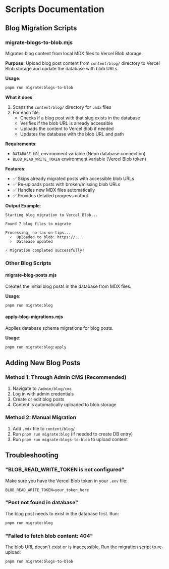 # Scripts Documentation

## Blog Migration Scripts

### migrate-blogs-to-blob.mjs

Migrates blog content from local MDX files to Vercel Blob storage.

**Purpose**: Upload blog post content from `content/blog/` directory to Vercel Blob storage and update the database with blob URLs.

**Usage**:

```bash
pnpm run migrate:blogs-to-blob
```

**What it does**:

1. Scans the `content/blog/` directory for `.mdx` files
2. For each file:
    - Checks if a blog post with that slug exists in the database
    - Verifies if the blob URL is already accessible
    - Uploads the content to Vercel Blob if needed
    - Updates the database with the blob URL and path

**Requirements**:

- `DATABASE_URL` environment variable (Neon database connection)
- `BLOB_READ_WRITE_TOKEN` environment variable (Vercel Blob token)

**Features**:

- ✅ Skips already migrated posts with accessible blob URLs
- ✅ Re-uploads posts with broken/missing blob URLs
- ✅ Handles new MDX files automatically
- ✅ Provides detailed progress output

**Output Example**:

```
Starting blog migration to Vercel Blob...

Found 7 blog files to migrate

Processing: no-tax-on-tips...
  ✓  Uploaded to blob: https://...
  ✓  Database updated

✓ Migration completed successfully!
```

### Other Blog Scripts

#### migrate-blog-posts.mjs

Creates the initial blog posts in the database from MDX files.

**Usage**:

```bash
pnpm run migrate:blog
```

#### apply-blog-migrations.mjs

Applies database schema migrations for blog posts.

**Usage**:

```bash
pnpm run migrate:blog:apply
```

## Adding New Blog Posts

### Method 1: Through Admin CMS (Recommended)

1. Navigate to `/admin/blog/cms`
2. Log in with admin credentials
3. Create or edit blog posts
4. Content is automatically uploaded to blob storage

### Method 2: Manual Migration

1. Add `.mdx` file to `content/blog/`
2. Run `pnpm run migrate:blog` (if needed to create DB entry)
3. Run `pnpm run migrate:blogs-to-blob` to upload content

## Troubleshooting

### "BLOB_READ_WRITE_TOKEN is not configured"

Make sure you have the Vercel Blob token in your `.env` file:

```env
BLOB_READ_WRITE_TOKEN=your_token_here
```

### "Post not found in database"

The blog post needs to exist in the database first. Run:

```bash
pnpm run migrate:blog
```

### "Failed to fetch blob content: 404"

The blob URL doesn't exist or is inaccessible. Run the migration script to re-upload:

```bash
pnpm run migrate:blogs-to-blob
```
